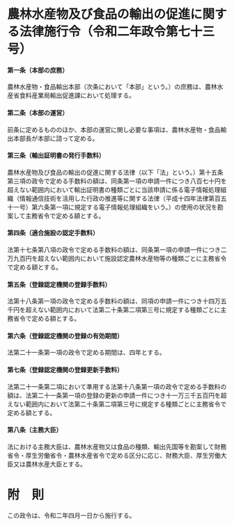 # 農林水産物及び食品の輸出の促進に関する法律施行令（令和二年政令第七十三号）
#### 第一条（本部の庶務）
農林水産物・食品輸出本部（次条において「本部」という。）の庶務は、農林水産省食料産業局輸出促進課において処理する。
#### 第二条（本部の運営）
前条に定めるもののほか、本部の運営に関し必要な事項は、農林水産物・食品輸出本部長が本部に諮って定める。
#### 第三条（輸出証明書の発行手数料）
農林水産物及び食品の輸出の促進に関する法律（以下「法」という。）第十五条第三項の政令で定める手数料の額は、同条第一項の申請一件につき八百七十円を超えない範囲内において輸出証明書の種類ごとに当該申請に係る電子情報処理組織（情報通信技術を活用した行政の推進等に関する法律（平成十四年法律第百五十一号）第六条第一項に規定する電子情報処理組織をいう。）の使用の状況を勘案して主務省令で定める額とする。
#### 第四条（適合施設の認定手数料）
法第十七条第八項の政令で定める手数料の額は、同条第一項の申請一件につき二万九百円を超えない範囲内において施設認定農林水産物等の種類ごとに主務省令で定める額とする。
#### 第五条（登録認定機関の登録手数料）
法第十八条第一項の政令で定める手数料の額は、同項の申請一件につき十四万五千円を超えない範囲内において法第二十条第二項第三号に規定する種類ごとに主務省令で定める額とする。
#### 第六条（登録認定機関の登録の有効期間）
法第二十一条第一項の政令で定める期間は、四年とする。
#### 第七条（登録認定機関の登録更新手数料）
法第二十一条第二項において準用する法第十八条第一項の政令で定める手数料の額は、法第二十一条第一項の登録の更新の申請一件につき十一万三千五百円を超えない範囲内において法第二十条第二項第三号に規定する種類ごとに主務省令で定める額とする。
#### 第八条（主務大臣）
法における主務大臣は、農林水産物又は食品の種類、輸出先国等を勘案して財務省令・厚生労働省令・農林水産省令で定める区分に応じ、財務大臣、厚生労働大臣又は農林水産大臣とする。
# 附　則
この政令は、令和二年四月一日から施行する。
